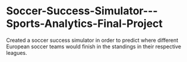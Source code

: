 # Soccer-Success-Simulator---Sports-Analytics-Final-Project
Created a soccer success simulator in order to predict where different European soccer teams would finish in the standings in their respective leagues. 
